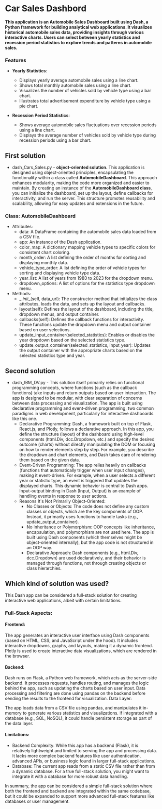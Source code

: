 # Car Sales Dashbord

**This application is an Automobile Sales Dashboard built using Dash, a Python framework for building analytical web applications. It visualizes historical automobile sales data, providing insights through various interactive charts. Users can select between yearly statistics and recession period statistics to explore trends and patterns in automobile sales.**

### Features

- **Yearly Statistics**:
  - Displays yearly average automobile sales using a line chart.
  - Shows total monthly automobile sales using a line chart.
  - Visualizes the number of vehicles sold by vehicle type using a bar chart.
  - Illustrates total advertisement expenditure by vehicle type using a pie chart.

- **Recession Period Statistics**:
  - Shows average automobile sales fluctuations over recession periods using a line chart.
  - Displays the average number of vehicles sold by vehicle type during recession periods using a bar chart.

## First solution

- dash_Cars_Sales.py - **object-oriented solution**. This application is designed using object-oriented principles, encapsulating the functionality within a class called **AutomobileDashboard**. This approach enhances modularity, making the code more organized and easier to maintain. By creating an instance of the **AutomobileDashboard class**, you can initialize the dashboard, set up the layout, define callbacks for interactivity, and run the server. This structure promotes reusability and scalability, allowing for easy updates and extensions in the future.

### Class: AutomobileDashboard

* Attributes:
  - data: A DataFrame containing the automobile sales data loaded from a CSV file.
  - app: An instance of the Dash application.
  - color_map: A dictionary mapping vehicle types to specific colors for consistent chart coloring.
  - month_order: A list defining the order of months for sorting and displaying monthly data.
  - vehicle_type_order: A list defining the order of vehicle types for sorting and displaying vehicle type data.
  - year_list: A list of years from 1980 to 2023 for the dropdown menu.
  - dropdown_options: A list of options for the statistics type dropdown menu.
* Methods:
  - _ _init__(self, data_url): The constructor method that initializes the class attributes, loads the data, and sets up the layout and callbacks.
  - layout(self): Defines the layout of the dashboard, including the title, dropdown menus, and output container.
  - callbacks(self): Defines the callback functions for interactivity. These functions update the dropdown menu and output container based on user selections.
  - update_input_container(selected_statistics): Enables or disables the year dropdown based on the selected statistics type.
  - update_output_container(selected_statistics, input_year): Updates the output container with the appropriate charts based on the selected statistics type and year.

## Second solution

* dash_IBM_DV.py - This solution itself primarily relies on functional programming concepts, where functions (such as the callback functions) take inputs and return outputs based on user interaction. The app is designed to be modular, with clear separation of concerns between data processing and visualization. The app is built using declarative programming and event-driven programming, two common paradigms in web development, particularly for interactive dashboards like this one.
  - Declarative Programming: Dash, a framework built on top of Flask, React.js, and Plotly, follows a declarative approach. In this app, you define the structure (layout) of the dashboard using high-level components (html.Div, dcc.Dropdown, etc.) and specify the desired outcome (charts) without directly manipulating the DOM or focusing on how to render elements step by step. For example, you describe the dropdown and chart elements, and Dash takes care of rendering them based on the given data.
  - Event-Driven Programming: The app relies heavily on callbacks (functions that automatically trigger when user input changes), making it event-driven. For example, when a user selects a different year or statistic type, an event is triggered that updates the displayed charts. This dynamic behavior is central to Dash apps. Input-output binding in Dash (Input, Output) is an example of handling events in response to user actions.
  - Reasons It's Not Primarily Object-Oriented:
    + No Classes or Objects: The code does not define any custom classes or objects, which are the key components of OOP. Instead, it primarily uses functions to handle tasks (e.g., update_output_container).
    + No Inheritance or Polymorphism: OOP concepts like inheritance, encapsulation, and polymorphism are not used here. The app is built using Dash components (which themselves might be object-oriented internally), but the app code is not structured in an OOP way.
    + Declarative Approach: Dash components (e.g., html.Div, dcc.Dropdown) are used declaratively, and their behavior is managed through functions, not through creating objects or class hierarchies.

## Which kind of solution was used?

This Dash app can be considered a full-stack solution for creating interactive web applications, albeit with certain limitations.

### Full-Stack Aspects:
#### Frontend:

The app generates an interactive user interface using Dash components (based on HTML, CSS, and JavaScript under the hood). It includes interactive dropdowns, graphs, and layouts, making it a dynamic frontend.
Plotly is used to create interactive data visualizations, which are rendered in the browser.

#### Backend:

Dash runs on Flask, a Python web framework, which acts as the server-side backend. It processes requests, handles routing, and manages the logic behind the app, such as updating the charts based on user input.
Data processing and filtering are done using pandas on the backend before sending the results to the frontend for visualization.
Data Layer:

The app loads data from a CSV file using pandas, and manipulates it in-memory to generate various statistics and visualizations. If integrated with a database (e.g., SQL, NoSQL), it could handle persistent storage as part of the data layer.

#### Limitations:
* Backend Complexity: While this app has a backend (Flask), it is relatively lightweight and limited to serving the app and processing data. It lacks more complex backend features like user authentication, advanced APIs, or business logic found in larger full-stack applications.
* Database: The current app reads from a static CSV file rather than from a dynamic database. For a true full-stack solution, you might want to integrate it with a database for more robust data handling.
  
In summary, the app can be considered a simple full-stack solution where both the frontend and backend are integrated within the same codebase, but it could be expanded to support more advanced full-stack features like databases or user management.
